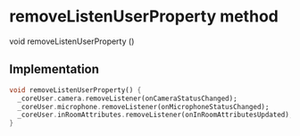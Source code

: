 


# removeListenUserProperty method








void removeListenUserProperty
()








## Implementation

```dart
void removeListenUserProperty() {
  _coreUser.camera.removeListener(onCameraStatusChanged);
  _coreUser.microphone.removeListener(onMicrophoneStatusChanged);
  _coreUser.inRoomAttributes.removeListener(onInRoomAttributesUpdated);
}
```







